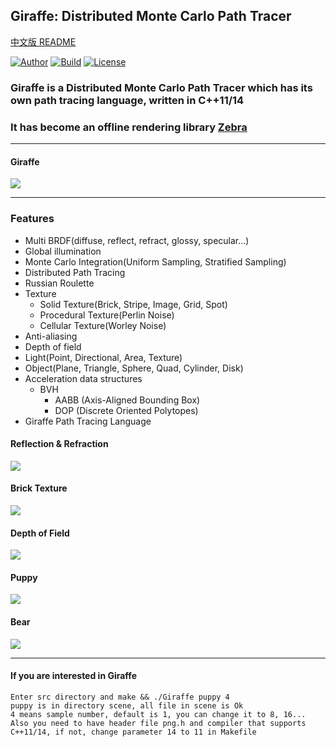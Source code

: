 ## Giraffe: Distributed Monte Carlo Path Tracer
[中文版 README](./README.md)

[![Author](https://img.shields.io/badge/Author-UncP-blue.svg)]()
[![Build](https://img.shields.io/badge/Build-Passing-brightgreen.svg)](https://travis-ci.org/UncP/Giraffe)
[![License](https://img.shields.io/badge/License-BSD--3-red.svg)](./LICENSE)

### Giraffe is a Distributed Monte Carlo Path Tracer which has its own path tracing language, written in C++11/14

### It has become an offline rendering library [Zebra](https://github.com/UncP/Zebra)

***

#### Giraffe
![](./image/giraffe.png)
***

### Features
* Multi BRDF(diffuse, reflect, refract, glossy, specular...)
* Global illumination
* Monte Carlo Integration(Uniform Sampling, Stratified Sampling)
* Distributed Path Tracing
* Russian Roulette
* Texture
	- Solid Texture(Brick, Stripe, Image, Grid, Spot)
	- Procedural Texture(Perlin Noise)
	- Cellular Texture(Worley Noise)
* Anti-aliasing
* Depth of field
* Light(Point, Directional, Area, Texture)
* Object(Plane, Triangle, Sphere, Quad, Cylinder, Disk)
* Acceleration data structures
	- BVH
		+	AABB (Axis-Aligned Bounding Box)
		+	DOP	(Discrete Oriented Polytopes)
* Giraffe Path Tracing Language


#### Reflection & Refraction
![](./image/reflect_refract.png)

#### Brick Texture
![](./image/brick.png)

#### Depth of Field
![](./image/depth_of_field.png)

#### Puppy
![](./image/puppy.png)

#### Bear
![](./image/bear.png)

***

#### If you are interested in Giraffe
`Enter src directory and make && ./Giraffe puppy 4`  
`puppy is in directory scene, all file in scene is Ok`  
`4 means sample number, default is 1, you can change it to 8, 16...`  
`Also you need to have header file png.h and compiler that supports C++11/14, if not, change parameter 14 to 11 in Makefile`
